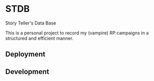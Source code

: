 # STDB
Story Teller's Data Base

This is a personal project to record my (vampire) RP campaigns in a structured and efficient manner.

## Deployment


## Development
